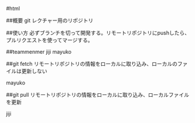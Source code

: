 #html

##概要
git レクチャー用のリポジトリ

##使い方
必ずブランチを切って開発する。リモートリポジトリにpushしたら、プルリクエストを使ってマージする。

##teammenmer
jiji
mayuko


##git fetch
リモートリポジトリの情報をローカルに取り込み、ローカルのファイルは更新しない

mayuko

##git pull
リモートリポジトリの情報をローカルに取り込み、ローカルファイルを更新

jiji

